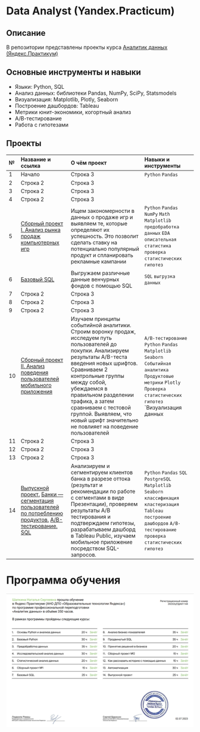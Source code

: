 # Data Analyst (Yandex.Practicum)

## Описание
В репозитории представлены проекты курса [Аналитик данных  (Яндекс.Практикум)](https://praktikum.yandex.ru/data-analyst/)

## Основные инструменты и навыки

- Языки: Python, SQL
- Анализ данных: библиотеки Pandas, NumPy, SciPy, Statsmodels
-	Визуализация: Matplotlib, Plotly, Seaborn
-	Построение дашбордов: Tableau
-	Метрики юнит-экономики, когортный анализ
-	А/В-тестирование
-	Работа с гипотезами

## Проекты
| № | Название и ссылка | О чём проект | Навыки и инструменты |
|:---|:------------|:------------|:------------|
| 1  | Начало | Строка 3| `Python` `Pandas`|
| 2  | Строка 2  | Строка 3|
| 3  | Строка 2  | Строка 3|
| 4  | Строка 2  | Строка 3|
| 5  | [Сборный проект I. Анализ рынка продаж компьютерных игр](https://github.com/ShapkinaNS/Data_Analyst_Yandex.Practicum/tree/main/Compose_I_Games_analysis)  | Ищем закономерности в данных о продаже игр и выявляем те, которые определяют их успешность. Это позволит сделать ставку на потенциально популярный продукт и спланировать рекламные кампании| `Python` `Pandas` `NumPy` `Math` `Matplotlib` `предобработка данных` `EDA` `описательная статистика` `проверка статистических гипотез` |
| 6  | [Базовый SQL](https://github.com/ShapkinaNS/Data_Analyst_Yandex.Practicum/tree/main/SQL) |Выгружаем различные данные венчурных фондов с помощью SQL| `SQL` `выгрузка данных`|
| 7  | Строка 2  | Строка 3|
| 8  | Строка 2  | Строка 3|
| 9  | Строка 2  | Строка 3|
| 10 | [Сборный проект II. Анализ поведения пользователей мобильного приложения](https://github.com/ShapkinaNS/Data_Analyst_Yandex.Practicum/blob/main/Compose_II_AAB-test/AAB-test_Compose_II.ipynb) | Изучаем принципы событийной аналитики. Строим воронку продаж, исследуем путь пользователей до покупки. Анализируем результаты A/B-теста введения новых шрифтов. Сравниваем 2 контрольные группы между собой, убеждаемся в правильном разделении трафика, а затем сравниваем с тестовой группой. Выявляем, что новый шрифт значительно не повлияет на поведение пользователей |`A/B-тестирование` `Python` `Pandas` `Matplotlib` `Seaborn` `Событийная аналитика` `Продуктовые метрики` `Plotly` `Проверка статистических гипотез` `Визуализация данных |
| 11 | Строка 2  | Строка 3|
| 12 | Строка 2  | Строка 3|
| 13 | Строка 2  | Строка 3|
| 14 | [Выпускной проект.](https://github.com/ShapkinaNS/Data_Analyst_Yandex.Practicum/tree/main/Final_project) [Банки — сегментация пользователей по потреблению продуктов.](https://github.com/ShapkinaNS/Data_Analyst_Yandex.Practicum/blob/main/Final_project/Bank_clients_churn_final_project.ipynb) [A/B-тестирование.](https://github.com/ShapkinaNS/Data_Analyst_Yandex.Practicum/blob/main/Final_project/AB_test_final_project.ipynb) [SQL](https://github.com/ShapkinaNS/Data_Analyst_Yandex.Practicum/blob/main/Final_project/SQL_final_project.ipynb) |Анализируем и сегментируем клиентов банка в разрезе оттока (результат и рекомендации по работе с сегментами в виде Презентации), проверяем результаты А/B тестирования и подтверждаем гипотезы, разрабатываем дашборд в Tableau Public, изучаем мобильное приложение посредством SQL-запросов.| `Python` `Pandas` `SQL` `PostgreSQL` `Matplotlib` `Seaborn` `классификация` `кластеризация` `Tableau` `построение дашбордов` `A/B-тестирование` `проверка статистических гипотез`|

# Программа обучения
![Diploma](https://github.com/ShapkinaNS/Data_Analyst_Yandex.Practicum/blob/main/Diploma.png)
